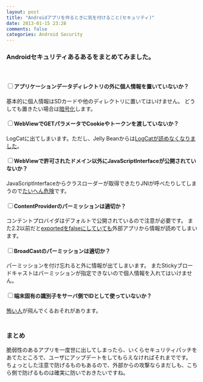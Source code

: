 ```yaml
---
layout: post
title: "Androidアプリを作るときに気を付けること(セキュリティ)"
date: 2013-01-15 23:28
comments: false
categories: Android Security
---
```


### Androidセキュリティあるあるをまとめてみました。
　  
#### <input type="checkbox">アプリケーションデータディレクトリの外に個人情報を置いていないか？
基本的に個人情報はSDカードや他のディレクトリに置いてはいけません。
どうしても置きたい場合は[暗号化](http://takiguchi0817.github.com/blog/2012/12/31/java-aes/)します。

#### <input type="checkbox">WebViewでGETパラメータでCookieやトークンを渡していないか？
LogCatに出てしまいます。ただし、Jelly Beanからは[LogCatが読めなくなりました](http://blog.2maru.com/archives/1700)。

#### <input type="checkbox">WebViewで許可されたドメイン以外にJavaScriptInterfaceが公開されていないか？
JavaScriptInterfaceからクラスローダーが取得できたりJNIが呼べたりしてしまうので[たいへん危険](https://www.google.co.jp/#hl=ja&q=Android+WebView+%E5%8D%B1%E9%99%BA&fp=1)です。

#### <input type="checkbox">ContentProviderのパーミッションは適切か？
コンテントプロバイダはデフォルトで公開されているので注意が必要です。
また2.2以前だと[exportedをfalseにしていても](http://www.taosoftware.co.jp/blog/2011/10/android_contentproviderexport.html)外部アプリから情報が読めてしまいます。

#### <input type="checkbox">BroadCastのパーミッションは適切か？
パーミッションを付け忘れると外に情報が出てしまいます。
またStickyブロードキャストはパーミッションが指定できないので個人情報を入れてはいけません。

#### <input type="checkbox">端末固有の識別子をサーバ側でIDとして使っていないか？
[怖い人](http://news.mynavi.jp/articles/2012/03/28/abc2012_06/index.html)が飛んでくるおそれがあります。
　  
　  
### まとめ
脆弱性のあるアプリを一度世に出してしまったら、いくらセキュリティパッチをあてたところで、ユーザにアップデートをしてもらえなければそれまでです。
ちょっとした注意で防げるものもあるので、外部からの攻撃ならまだしも、こちら側で防げるものは確実に防いでおきたいですね。
